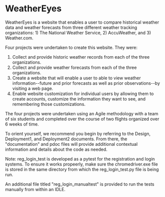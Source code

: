 # WeatherEyes

WeatherEyes is a website that enables a user to compare historical weather data and weather forecasts from three different weather tracking organizations: 1) The National Weather Service, 2) AccuWeather, and 3) Weather.com.

Four projects were undertaken to create this website. They were:
1) Collect and provide historic weather records from each of the three organizations.
2) Collect and provide weather forecasts from each of the three organizations.
3) Create a website that will enable a user to able to view weather information--future and prior forecasts as well as prior observations--by visiting a web page.
4) Enable website customization for individual users by allowing them to create accounts, customize the information they want to see, and remembering those customizations.

The four projects were undertaken using an Agile methodology with a team of six students and completed over the course of two flights organized over 6 weeks of time.

To orient yourself, we recommend you begin by referring to the Design, Deployment1, and Deployment2 documents. From there, the "documentation" and pdoc files will provide additional contextual information and details about the code as needed.

Note: reg_login_test is developed as a pytest for the registration and login systems. To ensure it works propeerly, make sure the chromedriver.exe file is stored in the same directory from which the reg_login_test.py file is being run. 

An additional file titled "reg_login_manualtest" is provided to run the tests manually from within an IDLE. 
